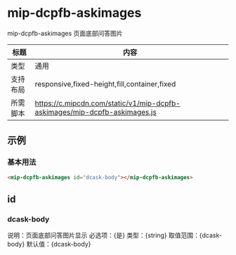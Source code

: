 # mip-dcpfb-askimages

mip-dcpfb-askimages 页面底部问答图片

标题|内容
----|----
类型|通用
支持布局|responsive,fixed-height,fill,container,fixed
所需脚本|https://c.mipcdn.com/static/v1/mip-dcpfb-askimages/mip-dcpfb-askimages.js

## 示例
<style mip-custom>
.addDisplayNone{display:none}
.listmipfu{display: none;}
.wtnmip{display: none;}
.zidamip{color:#fff;line-height: 30px;height: 30px;}
.zjdaspanmip{float: RIGHT;}
.floorAdwrapmip{margin:0 4px 10px 0;}
.boxflexmip{float: left;}
.nowrapmip{width:50%}
.yshfmip{padding-bottom: 30px;}
.bztwmip{height:90px;overflow: hidden;}
.xttwmip{background-color:#FE6500}
.ajax_divmip{position:fixed;bottom:0px;left:0;width:100%;z-index:10;height:60px;}.mobile_bottom_float_class *{margin:0;padding:0;text-decoration:none;outline:0;list-style:none;font-family: 'Microsoft YaHei'}.mobile_bottom_float_class .bot-layer{width:100%;height:60px;background:rgba(0,0,0,.7);display:block;text-align:center;vertical-align:middle;}.mobile_bottom_float_class .bot-img{display:inline-block;width:48px;height:48px;border:1px solid #d2d2d2;vertical-align:middle;}.mobile_bottom_float_class .bot-txt{padding:0 15px;height:60px;line-height:24px;display:inline-block;vertical-align:middle;*display:inline;*zoom:1;text-align:left;}.mobile_bottom_float_class .bot-name-line{padding-top:5px;}.mobile_bottom_float_class .bot-name{color:#2e99d6;font-size:16px;}.mobile_bottom_float_class .bot-zhic{padding-left:8px;font-size:14px;color:#aeaeae;}.mobile_bottom_float_class .bot-info{color:#fff;font-size:16px;}.mobile_bottom_float_class .bot-info span{font-size:16px;color:#4ea611;}.mobile_bottom_float_class .bot-btn{width:100px;height:36px;line-height:36px;text-align:center;border-radius:4px;background:#4ea611;color:#fff;font-size:18px;display:inline-block;vertical-align:middle;*display:inline;*zoom:1;}
</style>	

<mip-dcpfb-askimages id="dcask-body"></mip-dcpfb-askimages>
<div class="addDisplayNone addcpfb"><mip-ad type="ad-baidu" cproid="u3203132"></mip-ad></div>

### 基本用法
```html
<mip-dcpfb-askimages id="dcask-body"></mip-dcpfb-askimages>
```

## id

### dcask-body

说明：页面底部问答图片显示
必选项：{是}
类型：{string}
取值范围：{dcask-body}
默认值：{dcask-body}